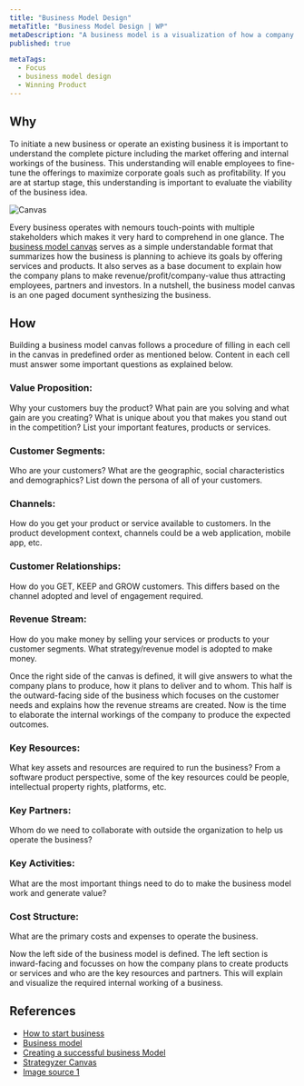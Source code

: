 ```yaml
---
title: "Business Model Design"
metaTitle: "Business Model Design | WP"
metaDescription: "A business model is a visualization of how a company plans to operate, create value and make money. The popular business model canvas consists of nine cells that capture different aspects of a business. Business model canvas can be used to describe different companies from a startup to a large enterprise."
published: true

metaTags:
  - Focus
  - business model design
  - Winning Product
---
```


## Why

To initiate a new business or operate an existing business it is important to understand the complete picture including the market offering and internal workings of the business. This understanding will enable employees to fine-tune the offerings to maximize corporate goals such as profitability. If you are at startup stage, this understanding is important to evaluate the viability of the business idea.

![Canvas](https://sites.google.com/site/moocmodulesnils/_/rsrc/1472851821761/marketing/the-business-model-canvas/BMC1.jpg)

Every business operates with nemours touch-points with multiple stakeholders which makes it very hard to comprehend in one glance. The [business model canvas](https://www.strategyzer.com/canvas/business-model-canvas) serves as a simple understandable format that summarizes how the business is planning to achieve its goals by offering services and products. It also serves as a base document to explain how the company plans to make revenue/profit/company-value thus attracting employees, partners and investors. In a nutshell, the business model canvas is an one paged document synthesizing the business.

## How

Building a business model canvas follows a procedure of filling in each cell in the canvas in predefined order as mentioned below. Content in each cell must answer some important questions as explained below.

### Value Proposition:

Why your customers buy the product? What pain are you solving and what gain are you creating? What is unique about you that makes you stand out in the competition? List your important features, products or services.

### Customer Segments:

Who are your customers? What are the geographic, social characteristics and demographics? List down the persona of all of your customers.

### Channels:

How do you get your product or service available to customers. In the product development context, channels could be a web application, mobile app, etc.

### Customer Relationships:

How do you GET, KEEP and GROW customers. This differs based on the channel adopted and level of engagement required.

### Revenue Stream:

How do you make money by selling your services or products to your customer segments. What strategy/revenue model is adopted to make money.

Once the right side of the canvas is defined, it will give answers to what the company plans to produce, how it plans to deliver and to whom. This half is the outward-facing side of the business which focuses on the customer needs and explains how the revenue streams are created. Now is the time to elaborate the internal workings of the company to produce the expected outcomes.

### Key Resources:

What key assets and resources are required to run the business? From a software product perspective, some of the key resources could be people, intellectual property rights, platforms, etc.

### Key Partners:

Whom do we need to collaborate with outside the organization to help us operate the business?

### Key Activities:

What are the most important things need to do to make the business model work and generate value?

### Cost Structure:

What are the primary costs and expenses to operate the business.

Now the left side of the business model is defined. The left section is inward-facing and focusses on how the company plans to create products or services and who are the key resources and partners. This will explain and visualize the required internal working of a business.

## References

- [How to start business](https://www.dummies.com/business/start-a-business/business-plans/defining-your-business-model/)
- [Business model](https://www.investopedia.com/terms/b/businessmodel.asp)
- [Creating a successful business Model](https://www.youtube.com/watch?v=IP0cUBWTgpY)
- [Strategyzer Canvas](https://www.strategyzer.com/canvas/business-model-canvas)
- [Image source 1](https://sites.google.com/site/moocmodulesnils/marketing/the-business-model-canvas)
